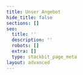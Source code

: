 ```yaml
---
title: Unser Angebot
hide_title: false
sections: []
seo:
  title: ''
  description: ''
  robots: []
  extra: []
  type: stackbit_page_meta
layout: advanced
---
```

